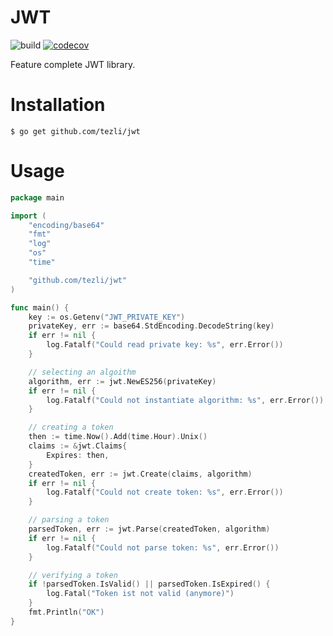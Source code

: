 # JWT
![build](https://github.com/tezli/jwt/actions/workflows/main.yml/badge.svg)
[![codecov](https://codecov.io/gh/tezli/jwt/branch/main/graph/badge.svg)](https://codecov.io/gh/tezli/jwt)

Feature complete JWT library.

# Installation

```shell
$ go get github.com/tezli/jwt
```

# Usage

```go
package main

import (
	"encoding/base64"
	"fmt"
	"log"
	"os"
	"time"

	"github.com/tezli/jwt"
)

func main() {
	key := os.Getenv("JWT_PRIVATE_KEY")
	privateKey, err := base64.StdEncoding.DecodeString(key)
	if err != nil {
		log.Fatalf("Could read private key: %s", err.Error())
	}

	// selecting an algoithm
	algorithm, err := jwt.NewES256(privateKey)
	if err != nil {
		log.Fatalf("Could not instantiate algorithm: %s", err.Error())
	}

	// creating a token
	then := time.Now().Add(time.Hour).Unix()
	claims := &jwt.Claims{
		Expires: then,
	}
	createdToken, err := jwt.Create(claims, algorithm)
	if err != nil {
		log.Fatalf("Could not create token: %s", err.Error())
	}

	// parsing a token
	parsedToken, err := jwt.Parse(createdToken, algorithm)
	if err != nil {
		log.Fatalf("Could not parse token: %s", err.Error())
	}

	// verifying a token
	if !parsedToken.IsValid() || parsedToken.IsExpired() {
		log.Fatal("Token ist not valid (anymore)")
	}
	fmt.Println("OK")
}

```
